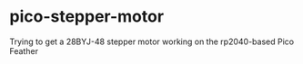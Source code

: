 # pico-stepper-motor
Trying to get a 28BYJ-48 stepper motor working on the rp2040-based Pico Feather
